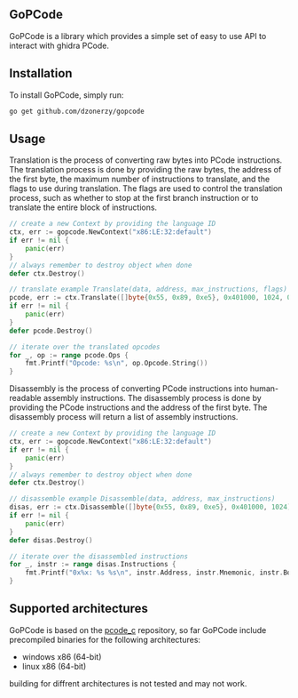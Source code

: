 ## GoPCode
GoPCode is a library which provides a simple set of easy to use API to interact with ghidra PCode.

## Installation

To install GoPCode, simply run:
```bash
go get github.com/dzonerzy/gopcode
```

## Usage

Translation is the process of converting raw bytes into PCode instructions. The translation process is done by providing the raw bytes, the address of the first byte, the maximum number of instructions to translate, and the flags to use during translation. The flags are used to control the translation process, such as whether to stop at the first branch instruction or to translate the entire block of instructions.

```go
// create a new Context by providing the language ID
ctx, err := gopcode.NewContext("x86:LE:32:default")
if err != nil {
    panic(err)
}
// always remember to destroy object when done
defer ctx.Destroy()

// translate example Translate(data, address, max_instructions, flags)
pcode, err := ctx.Translate([]byte{0x55, 0x89, 0xe5}, 0x401000, 1024, 0)
if err != nil {
    panic(err)
}
defer pcode.Destroy()

// iterate over the translated opcodes
for _, op := range pcode.Ops {
    fmt.Printf("Opcode: %s\n", op.Opcode.String())
}
```

Disassembly is the process of converting PCode instructions into human-readable assembly instructions. The disassembly process is done by providing the PCode instructions and the address of the first byte. The disassembly process will return a list of assembly instructions.

```go
// create a new Context by providing the language ID
ctx, err := gopcode.NewContext("x86:LE:32:default")
if err != nil {
    panic(err)
}
// always remember to destroy object when done
defer ctx.Destroy()

// disassemble example Disassemble(data, address, max_instructions)
disas, err := ctx.Disassemble([]byte{0x55, 0x89, 0xe5}, 0x401000, 1024)
if err != nil {
    panic(err)
}
defer disas.Destroy()

// iterate over the disassembled instructions
for _, instr := range disas.Instructions {
    fmt.Printf("0x%x: %s %s\n", instr.Address, instr.Mnemonic, instr.Body)
}
```

## Supported architectures

GoPCode is based on the [pcode_c](https://github.com/dzonerzy/pcode_c) repository, so far GoPCode include precompiled binaries for the following architectures:

- windows x86 (64-bit)
- linux x86 (64-bit)

building for diffrent architectures is not tested and may not work.